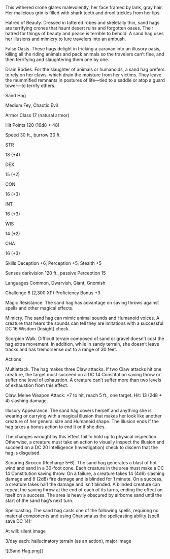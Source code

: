 
This withered crone glares malevolently, her face framed by lank, gray hair. Her malicious grin is filled with shark teeth and drool trickles from her lips.

Hatred of Beauty. Dressed in tattered robes and skeletally thin, sand hags are terrifying crones that haunt desert ruins and forgotten oases. Their hatred for things of beauty and peace is terrible to behold. A sand hag uses her illusions and mimicry to lure travelers into an ambush.

False Oasis. These hags delight in tricking a caravan into an illusory oasis, killing all the riding animals and pack animals so the travelers can’t flee, and then terrifying and slaughtering them one by one.

Drain Bodies. For the slaughter of animals or humanoids, a sand hag prefers to rely on her claws, which drain the moisture from her victims. They leave the mummified remnants in postures of life—tied to a saddle or atop a guard tower—to terrify others.

Sand Hag

Medium Fey, Chaotic Evil

Armor Class 17 (natural armor)

Hit Points 120 (16d8 + 48)

Speed 30 ft., burrow 30 ft.

STR

18 (+4)

DEX

15 (+2)

CON

16 (+3)

INT

16 (+3)

WIS

14 (+2)

CHA

16 (+3)

Skills Deception +6, Perception +5, Stealth +5

Senses darkvision 120 ft., passive Perception 15

Languages Common, Dwarvish, Giant, Gnomish

Challenge 6 (2,300 XP) Proficiency Bonus +3

Magic Resistance. The sand hag has advantage on saving throws against spells and other magical effects.

Mimicry. The sand hag can mimic animal sounds and Humanoid voices. A creature that hears the sounds can tell they are imitations with a successful DC 16 Wisdom (Insight) check.

Scorpion Walk. Difficult terrain composed of sand or gravel doesn’t cost the hag extra movement. In addition, while in sandy terrain, she doesn’t leave tracks and has tremorsense out to a range of 30 feet.

Actions

Multiattack. The hag makes three Claw attacks. If two Claw attacks hit one creature, the target must succeed on a DC 14 Constitution saving throw or suffer one level of exhaustion. A creature can’t suffer more than two levels of exhaustion from this effect.

Claw. Melee Weapon Attack: +7 to hit, reach 5 ft., one target. Hit: 13 (2d8 + 4) slashing damage.

Illusory Appearance. The sand hag covers herself and anything she is wearing or carrying with a magical illusion that makes her look like another creature of her general size and Humanoid shape. The illusion ends if the hag takes a bonus action to end it or if she dies.

The changes wrought by this effect fail to hold up to physical inspection. Otherwise, a creature must take an action to visually inspect the illusion and succeed on a DC 20 Intelligence (Investigation) check to discern that the hag is disguised.

Scouring Sirocco (Recharge 5–6). The sand hag generates a blast of hot wind and sand in a 30-foot cone. Each creature in the area must make a DC 14 Constitution saving throw. On a failure, a creature takes 14 (4d6) slashing damage and 9 (2d8) fire damage and is blinded for 1 minute. On a success, a creature takes half the damage and isn’t blinded. A blinded creature can repeat the saving throw at the end of each of its turns, ending the effect on itself on a success. The area is heavily obscured by airborne sand until the start of the sand hag’s next turn.

Spellcasting. The sand hag casts one of the following spells, requiring no material components and using Charisma as the spellcasting ability (spell save DC 14):

At will: silent image

3/day each: hallucinatory terrain (as an action), major image

![[Sand Hag.png]]